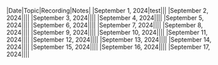 |Date|Topic|Recording|Notes|
|September 1, 2024|test|||
|September 2, 2024||||
|September 3, 2024||||
|September 4, 2024||||
|September 5, 2024||||
|September 6, 2024||||
|September 7, 2024||||
|September 8, 2024||||
|September 9, 2024||||
|September 10, 2024||||
|September 11, 2024||||
|September 12, 2024||||
|September 13, 2024||||
|September 14, 2024||||
|September 15, 2024||||
|September 16, 2024||||
|September 17, 2024||||
